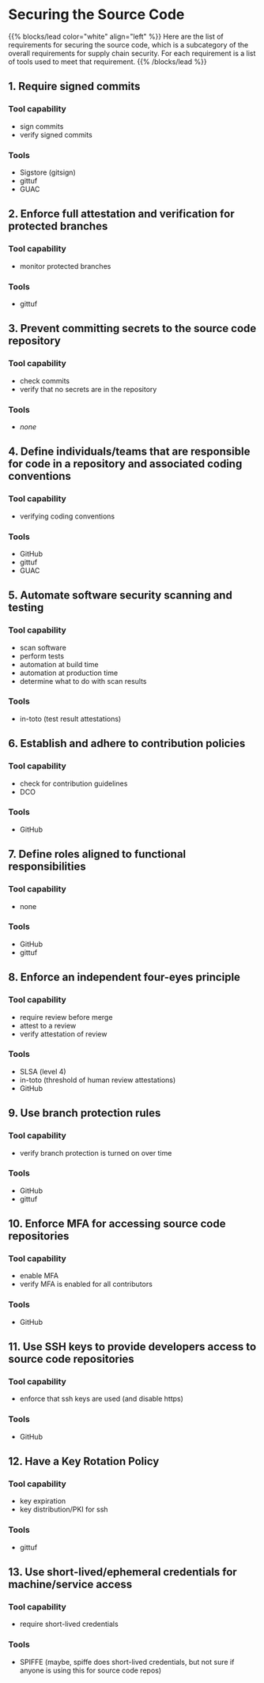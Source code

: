 # Securing the Source Code

{{% blocks/lead color="white" align="left" %}}
Here are the list of requirements for securing the source code, which is a subcategory of the overall requirements for supply chain security. For each requirement is a list of tools used to meet that requirement.
{{% /blocks/lead %}}

## 1. Require signed commits

### Tool capability

- sign commits
- verify signed commits

### Tools

- Sigstore (gitsign)
- gittuf
- GUAC

## 2. Enforce full attestation and verification for protected branches

### Tool capability

- monitor protected branches

### Tools

- gittuf

## 3. Prevent committing secrets to the source code repository

### Tool capability

- check commits
- verify that no secrets are in the repository

### Tools

- _none_

## 4. Define individuals/teams that are responsible for code in a repository and associated coding conventions

### Tool capability

- verifying coding conventions

### Tools

- GitHub
- gittuf
- GUAC

## 5. Automate software security scanning and testing

### Tool capability

- scan software
- perform tests
- automation at build time
- automation at production time
- determine what to do with scan results

### Tools

- in-toto (test result attestations)

## 6. Establish and adhere to contribution policies

### Tool capability

- check for contribution guidelines
- DCO

### Tools

- GitHub

## 7. Define roles aligned to functional responsibilities

### Tool capability

- none

### Tools

- GitHub
- gittuf

## 8. Enforce an independent four-eyes principle

### Tool capability

- require review before merge
- attest to a review
- verify attestation of review

### Tools

- SLSA (level 4)
- in-toto (threshold of human review attestations)
- GitHub


## 9. Use branch protection rules

### Tool capability

- verify branch protection is turned on over time

### Tools

- GitHub
- gittuf

## 10. Enforce MFA for accessing source code repositories

### Tool capability

- enable MFA
- verify MFA is enabled for all contributors

### Tools

- GitHub

## 11. Use SSH keys to provide developers access to source code repositories

### Tool capability

- enforce that ssh keys are used (and disable https)

### Tools

- GitHub

## 12. Have a Key Rotation Policy

### Tool capability

- key expiration
- key distribution/PKI for ssh

### Tools

- gittuf

## 13. Use short-lived/ephemeral credentials for machine/service access

### Tool capability

- require short-lived credentials

### Tools

- SPIFFE (maybe, spiffe does short-lived credentials, but not sure if anyone is using this for source code repos)

